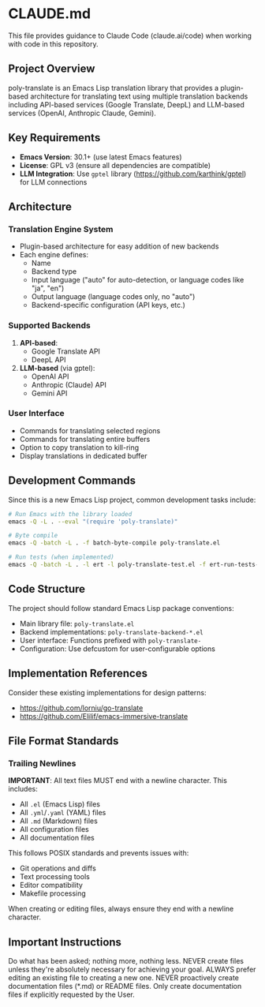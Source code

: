 # CLAUDE.md

This file provides guidance to Claude Code (claude.ai/code) when working with code in this repository.

## Project Overview

poly-translate is an Emacs Lisp translation library that provides a plugin-based architecture for translating text using multiple translation backends including API-based services (Google Translate, DeepL) and LLM-based services (OpenAI, Anthropic Claude, Gemini).

## Key Requirements

- **Emacs Version**: 30.1+ (use latest Emacs features)
- **License**: GPL v3 (ensure all dependencies are compatible)
- **LLM Integration**: Use `gptel` library (https://github.com/karthink/gptel) for LLM connections

## Architecture

### Translation Engine System
- Plugin-based architecture for easy addition of new backends
- Each engine defines:
  - Name
  - Backend type
  - Input language ("auto" for auto-detection, or language codes like "ja", "en")
  - Output language (language codes only, no "auto")
  - Backend-specific configuration (API keys, etc.)

### Supported Backends
1. **API-based**:
   - Google Translate API
   - DeepL API
2. **LLM-based** (via gptel):
   - OpenAI API
   - Anthropic (Claude) API
   - Gemini API

### User Interface
- Commands for translating selected regions
- Commands for translating entire buffers
- Option to copy translation to kill-ring
- Display translations in dedicated buffer

## Development Commands

Since this is a new Emacs Lisp project, common development tasks include:

```bash
# Run Emacs with the library loaded
emacs -Q -L . --eval "(require 'poly-translate)"

# Byte compile
emacs -Q -batch -L . -f batch-byte-compile poly-translate.el

# Run tests (when implemented)
emacs -Q -batch -L . -l ert -l poly-translate-test.el -f ert-run-tests-batch-and-exit
```

## Code Structure

The project should follow standard Emacs Lisp package conventions:
- Main library file: `poly-translate.el`
- Backend implementations: `poly-translate-backend-*.el`
- User interface: Functions prefixed with `poly-translate-`
- Configuration: Use defcustom for user-configurable options

## Implementation References

Consider these existing implementations for design patterns:
- https://github.com/lorniu/go-translate
- https://github.com/Elilif/emacs-immersive-translate

## File Format Standards

### Trailing Newlines
**IMPORTANT**: All text files MUST end with a newline character. This includes:
- All `.el` (Emacs Lisp) files
- All `.yml`/`.yaml` (YAML) files  
- All `.md` (Markdown) files
- All configuration files
- All documentation files

This follows POSIX standards and prevents issues with:
- Git operations and diffs
- Text processing tools
- Editor compatibility
- Makefile processing

When creating or editing files, always ensure they end with a newline character.

## Important Instructions

Do what has been asked; nothing more, nothing less.
NEVER create files unless they're absolutely necessary for achieving your goal.
ALWAYS prefer editing an existing file to creating a new one.
NEVER proactively create documentation files (*.md) or README files. Only create documentation files if explicitly requested by the User.
